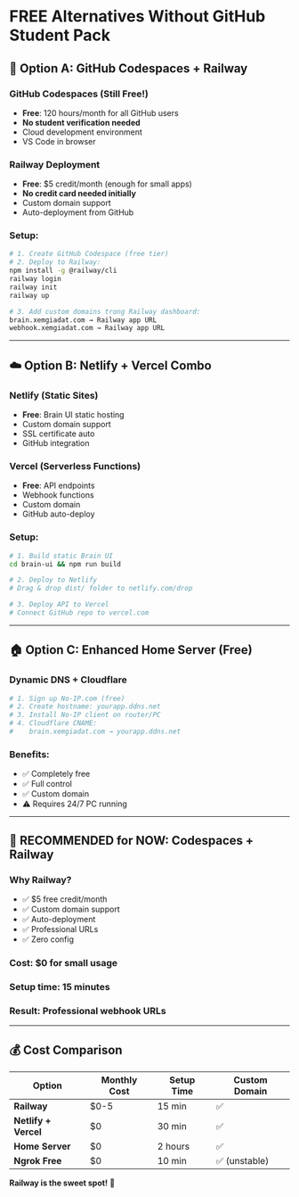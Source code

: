 # FREE Alternatives Without GitHub Student Pack

## 🚀 Option A: GitHub Codespaces + Railway

### GitHub Codespaces (Still Free!)
- **Free**: 120 hours/month for all GitHub users
- **No student verification needed**  
- Cloud development environment
- VS Code in browser

### Railway Deployment
- **Free**: $5 credit/month (enough for small apps)
- **No credit card needed initially**
- Custom domain support
- Auto-deployment from GitHub

### Setup:
```bash
# 1. Create GitHub Codespace (free tier)
# 2. Deploy to Railway:
npm install -g @railway/cli
railway login
railway init
railway up

# 3. Add custom domains trong Railway dashboard:
brain.xemgiadat.com → Railway app URL
webhook.xemgiadat.com → Railway app URL  
```

---

## ☁️ Option B: Netlify + Vercel Combo

### Netlify (Static Sites)
- **Free**: Brain UI static hosting
- Custom domain support
- SSL certificate auto
- GitHub integration

### Vercel (Serverless Functions)  
- **Free**: API endpoints
- Webhook functions
- Custom domain
- GitHub auto-deploy

### Setup:
```bash
# 1. Build static Brain UI
cd brain-ui && npm run build

# 2. Deploy to Netlify
# Drag & drop dist/ folder to netlify.com/drop

# 3. Deploy API to Vercel  
# Connect GitHub repo to vercel.com
```

---

## 🏠 Option C: Enhanced Home Server (Free)

### Dynamic DNS + Cloudflare
```bash
# 1. Sign up No-IP.com (free)
# 2. Create hostname: yourapp.ddns.net
# 3. Install No-IP client on router/PC
# 4. Cloudflare CNAME:
#    brain.xemgiadat.com → yourapp.ddns.net
```

### Benefits:
- ✅ Completely free
- ✅ Full control
- ✅ Custom domain
- ⚠️ Requires 24/7 PC running

---

## 🎯 RECOMMENDED for NOW: Codespaces + Railway

### Why Railway?
- ✅ $5 free credit/month  
- ✅ Custom domain support
- ✅ Auto-deployment
- ✅ Professional URLs
- ✅ Zero config

### Cost: $0 for small usage
### Setup time: 15 minutes
### Result: Professional webhook URLs

---

## 💰 Cost Comparison

| Option | Monthly Cost | Setup Time | Custom Domain |
|--------|-------------|------------|---------------|
| **Railway** | $0-5 | 15 min | ✅ |
| **Netlify + Vercel** | $0 | 30 min | ✅ |  
| **Home Server** | $0 | 2 hours | ✅ |
| **Ngrok Free** | $0 | 10 min | ✅ (unstable) |

**Railway is the sweet spot!** 🎯